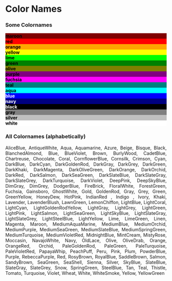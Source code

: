 # Color Names

### Some Colornames
<div style="background-color:maroon; font-weight:bold; color:black;">maroon</div>
<div style="background-color:hsl(0,100%,50%, 1); font-weight:bold; color:black;">red</div>
<div style="background-color:orange; font-weight:bold; color:black;">orange</div>
<div style="background-color:yellow; font-weight:bold; color:black;">yellow</div>
<div style="background-color:lime; font-weight:bold; color:black;">lime</div>
<div style="background-color:green; font-weight:bold; color:black;">green</div>
<div style="background-color:olive; font-weight:bold; color:black;">olive</div>
<div style="background-color:purple; font-weight:bold; color:black;">purple</div>
<div style="background-color:fuchsia; font-weight:bold; color:black;">fuchsia</div>
<div style="background-color:teal; font-weight:bold; color:black;">teal</div>
<div style="background-color:aqua; font-weight:bold; color:black;">aqua</div>
<div style="background-color:blue; font-weight:bold; color:white;">blue</div>
<div style="background-color:navy; font-weight:bold; color:white;">navy</div>
<div style="background-color:black; font-weight:bold; color:white;">black</div>
<div style="background-color:gray; font-weight:bold; color:black;">gray</div>
<div style="background-color:silver; font-weight:bold; color:black;">silver</div>
<div style="background-color:white; font-weight:bold; color:black;">white</div>


### All Colornames (alphabetically)
<p style="text-align: justify;">AliceBlue, AntiqueWhite, Aqua, Aquamarine, Azure, Beige, Bisque, Black, BlanchedAlmond, Blue, BlueViolet, Brown, BurlyWood, CadetBlue, Chartreuse, Chocolate, Coral, CornflowerBlue, Cornsilk, Crimson, Cyan, DarkBlue, DarkCyan, DarkGoldenRod, DarkGray, DarkGrey, DarkGreen, DarkKhaki, DarkMagenta, DarkOliveGreen, DarkOrange, DarkOrchid, DarkRed, DarkSalmon, DarkSeaGreen, DarkSlateBlue, DarkSlateGray, DarkSlateGrey, DarkTurquoise, DarkViolet, DeepPink, DeepSkyBlue, DimGray, DimGrey, DodgerBlue, FireBrick, FloralWhite, ForestGreen, Fuchsia, Gainsboro, GhostWhite, Gold, GoldenRod, Gray, Grey, Green, GreenYellow, HoneyDew, HotPink, IndianRed , Indigo , Ivory, Khaki, Lavender, LavenderBlush, LawnGreen, LemonChiffon, LightBlue, LightCoral, LightCyan, LightGoldenRodYellow, LightGray, LightGrey, LightGreen, LightPink, LightSalmon, LightSeaGreen, LightSkyBlue, LightSlateGray, LightSlateGrey, LightSteelBlue, LightYellow, Lime, LimeGreen, Linen, Magenta, Maroon, MediumAquaMarine, MediumBlue, MediumOrchid, MediumPurple, MediumSeaGreen, MediumSlateBlue, MediumSpringGreen, MediumTurquoise, MediumVioletRed, MidnightBlue, MintCream, MistyRose, Moccasin, NavajoWhite, Navy, OldLace, Olive, OliveDrab, Orange, OrangeRed, Orchid, PaleGoldenRod, PaleGreen, PaleTurquoise, PaleVioletRed, PapayaWhip, PeachPuff, Peru, Pink, Plum, PowderBlue, Purple, RebeccaPurple, Red, RosyBrown, RoyalBlue, SaddleBrown, Salmon, SandyBrown, SeaGreen, SeaShell, Sienna, Silver, SkyBlue, SlateBlue, SlateGray, SlateGrey, Snow, SpringGreen, SteelBlue, Tan, Teal, Thistle, Tomato, Turquoise, Violet, Wheat, White, WhiteSmoke, Yellow, YellowGreen</p>
